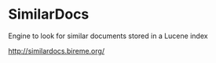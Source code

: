 # SimilarDocs
Engine to look for similar documents stored in a Lucene index

http://similardocs.bireme.org/
